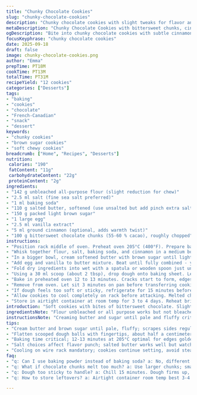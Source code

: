 ```yaml
---
title: "Chunky Chocolate Cookies"
slug: "chunky-chocolate-cookies"
description: "Chunky chocolate cookies with slight tweaks for flavor and texture. Uses unbleached flour, brown sugar, and salted butter. Chocolate chunks swapped for bittersweet. Steps reorganized. Baking temp raised to 205°C with shortened time. Less precise sugar amounts to allow texture variation. Subtle cinnamon addition brings warmth. Dough scooped and flattened for even bake. Watch edges for golden-brown cue. Cooling on rack mandatory to avoid soggy bottoms. Great fallback for too soft dough: chill 15 minutes. Flour variation affects spread, so adjust accordingly. A rustic cookie with crackly edges and soft, chewy centers. Simple but enough nuances to keep boredom at bay."
metaDescription: "Chunky Chocolate Cookies with bittersweet chunks, cinnamon warmth, chewy centers, crackly edges, balanced brown sugar, baked at 205°C for a quick, textured bite."
ogDescription: "Bite into chunky chocolate cookies with subtle cinnamon and chewy centers. Salted butter, bittersweet chunks, bake at 205°C; crisp edges, warm pockets await."
focusKeyphrase: "chunky chocolate cookies"
date: 2025-09-18
draft: false
image: chunky-chocolate-cookies.png
author: "Emma"
prepTime: PT18M
cookTime: PT13M
totalTime: PT31M
recipeYield: "12 cookies"
categories: ["Desserts"]
tags:
- "baking"
- "cookies"
- "chocolate"
- "French-Canadian"
- "snack"
- "dessert"
keywords:
- "chunky cookies"
- "brown sugar cookies"
- "soft chewy cookies"
breadcrumb: ["Home", "Recipes", "Desserts"]
nutrition: 
 calories: "190"
 fatContent: "11g"
 carbohydrateContent: "22g"
 proteinContent: "2g"
ingredients:
- "142 g unbleached all-purpose flour (slight reduction for chew)"
- "2.5 ml salt (fine sea salt preferred)"
- "1 ml baking soda"
- "110 g salted butter, softened (use unsalted but add pinch extra salt)"
- "150 g packed light brown sugar"
- "1 large egg"
- "2.5 ml vanilla extract"
- "5 ml ground cinnamon (optional, adds warmth twist)"
- "100 g bittersweet chocolate chunks (55-60 % cacao), roughly chopped"
instructions:
- "Position rack middle of oven. Preheat oven 205°C (400°F). Prepare baking sheet with parchment or silicone mat."
- "Whisk together flour, salt, baking soda, and cinnamon in a medium bowl. No lumps allowed. The cinnamon shift is subtle but gives a deeper note."
- "In a bigger bowl, cream softened butter with brown sugar until light and fluffy. Takes about 2-3 minutes at medium-high speed. Scrape sides to avoid weird clumps."
- "Add egg and vanilla to butter mixture. Beat until fully combined - you want a glossy, homogenous mix. No streaks visible."
- "Fold dry ingredients into wet with a spatula or wooden spoon just until combined. Overmix and cookies turn tough. Chunky texture is key. Then fold in chocolate chunks, not chips. You want some melting pockets."
- "Using a 30 ml scoop (about 2 tbsp), drop dough onto baking sheet. Leave 5 cm (2 inches) gap between scoops for spreading. Flatten dough slightly with fingertips to help even bake."
- "Bake in preheated oven 12 to 13 minutes. Cracks start to form, edges turn light golden brown, centers slightly puffed. If cookie still looks wet on top, hold off longer a minute or two."
- "Remove from oven. Let sit 3 minutes on pan before transferring cookies to wire rack. This prevents soggy bottoms from trapped steam."
- "If dough feels too soft or sticky, refrigerate for 15 minutes before baking. This keeps spread tight and texture chewy."
- "Allow cookies to cool completely on rack before attacking. Melted chocolate still gooey but cookie firm around edges signals readiness."
- "Store in airtight container at room temp for 3 to 4 days. Reheat briefly in microwave for just 10 seconds if desired."
introduction: "Soft cookies with bites of bittersweet chocolate. Slightly warmer notes thanks to cinnamon added last minute on whim. Learned that too much sugar makes them spread too thin and dry edges break off like crackers. So dialed brown sugar down a little. Butter with salt makes difference in final taste — no need to salt separately if using salted version. Using chunks instead of chips gave better texture – you get pockets of melted chocolate that aren’t uniform. Baking time needs watching – oven temps vary and seconds count near end. Watch color of edges, cracks in center. Resting on rack mandatory; no skipping, trust me. Cooling traps crunch on outside but center stays chewy. Add cinnamon or not depending on mood put a nice twist. Dusty flour differences affect dough moisture, so don’t get freaked if dough feels softer or firmer than usual. Tried various tweaks – this balance my comfort zone."
ingredientsNote: "Flour unbleached or all purpose works but not bleached — it changes cookie tone and chew. Salted butter adds flavor punch but unsalted butter plus extra salt sprinkled in dough works similarly, just cautious salt levels. Brown sugar packed tight measures vary; a loosely packed cup means lighter cookies. Cinnamon optional but recommended for depth. Chocolate chunks better than chips; chips melt uniformly, chunks create dreamy pockets of chocolate you bite into. Egg size matters; large egg standard but medium eggs also okay, just watch dough texture. Baking soda key for lift but don’t substitute baking powder easily, it’s a different chemical reaction. If no parchment, silicone mats prevent cookie sticking. For allergy swaps, vegan butter and aquafaba instead of egg can work but flavor and texture change markedly. Sugar substitutes tricky; brown sugar imparts moisture and color, pure white sugar gives different texture."
instructionsNote: "Creaming butter and sugar until pale and fluffy critical — skips gritty sugar or uneven mixing. Folding dry ingredients gently avoids tough cookies; over mixing develops gluten. Flattening dough balls slightly promotes even cooking and helps shape; balls left untouched tend to peak and crack oddly. The smell shifting from buttery sweet to toasty hints near doneness. Crack appearance signals moisture level — too shiny means underbaked. Cooling on wire rack after partial rest on pan prevents soggy undersides from steam trapped underneath. Dough too soft? Chill it. Makes shaping easier and reduces spreading during bake. Oven temps vary wildly between models — investing in oven thermometer lessens surprise charred edges or raw middles. Removing cookies early means residual heat finishes carryover baking — better chewy center than dry overbaked one. Storage airtight keeps them fresh but cookies lose crisp edge after 2 days. Quick microwave zap revives slightly but avoid overheating or becomes rubbery."
tips:
- "Cream butter and brown sugar until pale, fluffy; scrapes sides regularly to avoid clumps. Overcreaming ruins texture; keep eye on stages. Cookie dough should feel tacky but firm enough to hold shape. Folding dry ingredients gently matters - overmix and get tough cookies. This part subtle but crucial; watch for lumps especially when adding cinnamon, no clumping allowed."
- "Flatten scooped dough balls with fingertips, about half a centimeter. Helps baking evenness; cookies spread and rise more controlled. If dough super soft, chill 15 minutes first. Cooler dough shrinks spread; warmer dough spreads faster but risks thin dry edges. Adjust with flour swings - unbleached flour adds chew, bleached gives soft crumb but avoid here."
- "Baking time critical; 12-13 minutes at 205°C optimal for edges golden, center puffed but glossy. If cracks appear shiny or surface jiggly, hold extra minute or two; residual heat finishes bake inside. Oven thermometer is best investment for consistency; many ovens run hot or cold, throwing cues off."
- "Salt choices affect flavor punch; salted butter works well but watch salt levels if using unsalted plus salt. Sea salt preferred for subtle grain texture. Brown sugar pack tightness varies; loosely packed yields lighter cookie color and texture. Bittersweet chunks create pockets that melt unevenly; avoid chips for this reason."
- "Cooling on wire rack mandatory; cookies continue setting, avoid steam trapping underneath that results in soggy bottoms. Remove from pan after 3 minutes rest so cookies firm to touch but not cold. Store airtight at room temp max 4 days. Microwave 10 seconds revives warmth but avoid overheating - turns rubbery fast."
faq:
- "q: Can I use baking powder instead of baking soda? a: No, different chemical reaction happens. Baking powder won’t lift much here. Cookies might get dense or flat, won’t crack same way. Stick with soda, really key for texture and rise."
- "q: What if chocolate chunks melt too much? a: Use larger chunks; smaller chips tend to melt uniformly, losing texture contrast. Chunks create gooey pockets and firm edges. If too melty, chill dough before scooping. Keeps pockets intact, better bite."
- "q: Dough too sticky to handle? a: Chill 15 minutes. Dough firms up, easier to scoop and flatten. If still sticky, add small amount flour but watch spread. Over flour dries dough out. Sticky dough means more spread, thinner cookies prone to break edges."
- "q: How to store leftovers? a: Airtight container room temp best 3-4 days. Refrigerate if long term but can harden edges. Microwave zap 10 seconds warms inside without rubbery skin. Avoid freezing unless wrapped tightly, thawing can affect moist crumb. Real talk, fresh cookies taste best."

---
```


